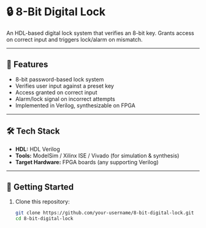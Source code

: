 # 🔒 8-Bit Digital Lock

An HDL-based digital lock system that verifies an 8-bit key. Grants access on correct input and triggers lock/alarm on mismatch.  

---

## 📌 Features
- 8-bit password-based lock system  
- Verifies user input against a preset key  
- Access granted on correct input  
- Alarm/lock signal on incorrect attempts  
- Implemented in Verilog, synthesizable on FPGA  

---

## 🛠 Tech Stack
- **HDL:** HDL Verilog  
- **Tools:** ModelSim / Xilinx ISE / Vivado (for simulation & synthesis)  
- **Target Hardware:** FPGA boards (any supporting Verilog)  

---

## 🚀 Getting Started
1. Clone this repository:  
   ```bash
   git clone https://github.com/your-username/8-bit-digital-lock.git
   cd 8-bit-digital-lock
